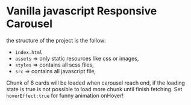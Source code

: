 # Vanilla javascript Responsive Carousel
the structure of the project is the follow:
- `index.html`
- `assets` => only static resources like css or images,
- `styles` => contains all scss files,
- `src` => contains all javascript file,

Chunk of 6 cards will be loaded when carousel reach end, if the loading state is true 
is not possible to load more chunk until finish fetching. Set `hoverEffect:true` for 
funny animation onHover!
